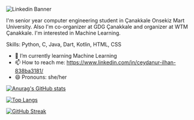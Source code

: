 ![Linkedin Banner](https://user-images.githubusercontent.com/44268599/170716725-60abdfc0-e96b-42a7-9b0c-2b0ae46be351.jpg)


I'm senior year computer engineering student in Çanakkale Onsekiz Mart University. Also I'm co-organizer at GDG Çanakkale and organizer at WTM Çanakkale. I'm interested in Machine Learning. 

Skills: Python, C, Java, Dart, Kotlin, HTML, CSS

- 🌱 I’m currently learning Machine Learning
- 📫 How to reach me: https://www.linkedin.com/in/ceydanur-ilhan-838ba3181/
- 😄 Pronouns: she/her

[![Anurag's GitHub stats](https://github-readme-stats.vercel.app/api?username=ceydanurilhan)](https://github.com/ceydanurilhan/github-readme-stats)

[![Top Langs](https://github-readme-stats.vercel.app/api/top-langs/?username=ceydanurilhan&layout=compact)](https://github.com/ceydanurilhan/github-readme-stats)

[![GitHub Streak](https://github-readme-streak-stats.herokuapp.com/?user=ceydanurilhan)](https://git.io/streak-stats)

